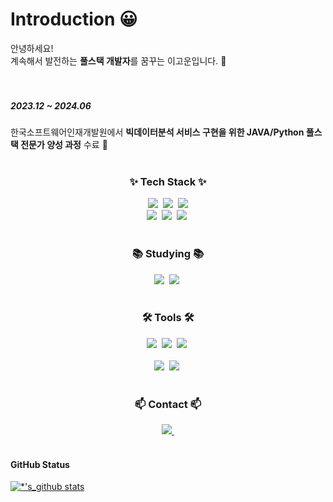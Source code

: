 # Introduction 😀
안녕하세요! <br>
계속해서 발전하는 **풀스택 개발자**를 꿈꾸는 이고운입니다. 👋 <br>
<br>
<br>
##### 2023.12 ~ 2024.06
한국소프트웨어인재개발원에서 **빅데이터분석 서비스 구현을 위한 JAVA/Python 풀스택 전문가 양성 과정** 수료 👋
<br>
<br>
<h3 align="center">✨ Tech Stack ✨</h3>
<div align="center">
  <img src="https://img.shields.io/badge/Java-ED8B00?style=for-the-badge&logo=openjdk&logoColor=white" />&nbsp
  <img src="https://img.shields.io/badge/javascript-F7DF1E.svg?style=for-the-badge&logo=javascript&logoColor=20232a" />&nbsp
  <img src="https://img.shields.io/badge/HTML-239120?style=for-the-badge&logo=html5&logoColor=white" />
</div>
  
<div align="center">
  <img src="https://img.shields.io/badge/css3-1572B6.svg?style=for-the-badge&logo=css3&logoColor=white" />&nbsp
  <img src="https://img.shields.io/badge/Spring-6DB33F?style=for-the-badge&logo=spring&logoColor=white" />&nbsp
  <img src="https://img.shields.io/badge/Oracle-F80000?style=for-the-badge&logo=Oracle&logoColor=white" />&nbsp
    
</div>

<br>

<h3 align="center">📚 Studying 📚</h3>
<div align="center">
  <img src="https://img.shields.io/badge/python-3670A0?style=for-the-badge&logo=python&logoColor=ffdd54" />&nbsp
  <img src="https://img.shields.io/badge/React-20232A?style=for-the-badge&logo=react&logoColor=61DAFB" />&nbsp
  
</div>

<br>


<h3 align="center">🛠 Tools 🛠</h3>
<div align="center">
  <img src="https://img.shields.io/badge/git-F05033.svg?style=for-the-badge&logo=git&logoColor=white" />&nbsp
  <img src="https://img.shields.io/badge/github-181717.svg?style=for-the-badge&logo=github&logoColor=white" />&nbsp
  <img src="https://img.shields.io/badge/Notion-F3F3F3.svg?style=for-the-badge&logo=notion&logoColor=black" />&nbsp
</div>

<br>

<div align="center">
  <img src="https://img.shields.io/badge/VSCode-2C2C32.svg?style=for-the-badge&logo=visual-studio-code&logoColor=22ABF3" />&nbsp
  <img src="https://img.shields.io/badge/jupyter-2C2C32.svg?style=for-the-badge&logo=jupyter&logoColor=F37726" />&nbsp
</div>

<br>

<h3 align="center">📫 Contact 📫</h3>
<div align="center">
  <a href="mailto:gon9906@naver.com">
    <img
      src="https://img.shields.io/badge/gon9906@naver.com-D14836?style=for-the-badge&logo=naver&logoColor=white&color=4CAF50"/>&nbsp
</a>

  </a>
</div>

<br>

#### GitHub Status
[![*'s_github stats](https://github-readme-stats.vercel.app/api?username=gooooouuuuun)](https://github.com/gooooouuuuun)

